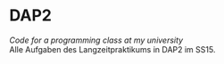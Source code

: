 # DAP2

*Code for a programming class at my university*  
Alle Aufgaben des Langzeitpraktikums in DAP2 im SS15.